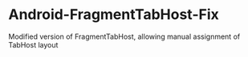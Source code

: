 Android-FragmentTabHost-Fix
===========================

Modified version of FragmentTabHost, allowing manual assignment of TabHost layout
